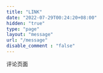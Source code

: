 ```yaml
---
title: "LINK"
date: "2022-07-29T00:24:20+08:00"
hidden: "true"
type: "page"
layout: "message"
url: "/message"
disable_comment : "false"
---
```

评论页面